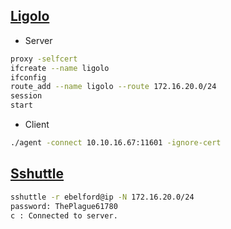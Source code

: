 ## [Ligolo](https://github.com/nicocha30/ligolo-ng)
- Server 
```bash
proxy -selfcert
ifcreate --name ligolo
ifconfig
route_add --name ligolo --route 172.16.20.0/24
session
start
```
- Client
```bash
./agent -connect 10.10.16.67:11601 -ignore-cert
```

## [Sshuttle](https://github.com/sshuttle/sshuttle.git)
```bash
sshuttle -r ebelford@ip -N 172.16.20.0/24
password: ThePlague61780
c : Connected to server.
```

